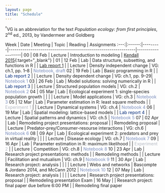 ```yaml
---
layout: page
title: "Schedule"
---
```


<style>
.content {
  padding-top:    4rem;
  padding-bottom: 4rem;
}

@media (min-width: 48em) {
  .content {
    max-width: 50rem;
    margin-left: 18rem;
    margin-right: 2rem;
  }
}

@media (min-width: 64em) {
  .content {
    margin-left: 20rem;
    margin-right: 4rem;
  }
}
</style>

<sup>&#8224;</sup>VG is an abbreviation for the text *Population ecology: from first principles*, 2<sup>nd</sup> ed., 2013, by Vandermeer and Goldberg

Week |  Date  | Meeting |     Topic                                                      | Reading           | Assignments 
:---:|:------:|---------|----------------------------------------------------------------|-------------------|
00   | 08 Feb | Lecture | Introduction to modeling                                       | [Kendall 2015](http://onlinelibrary.wiley.com/doi/10.1890/14-2080.1/abstract){:target="_blank"} |
01   | 12 Feb |   Lab   | Data structure, subsetting, and functions in R                 |                   | <span style="color:#002878">[Lab report 1](Assignments/Notebooks/Ch1_Notebook)</span>
     |        | Lecture | Density independent change                                     | VG: ch.1, pp. 1–8 | <span style="color:#788bbb">Notebook, draft</span>
02   | 19 Feb |   Lab   | Basic programming in R                                         |                   | <span style="color:#002878">Lab report 2</span>
     |        | Lecture | Density dependent change                                       | VG: ch.1, pp. 9–29| <span style="color:#788bbb">Notebook 1</span>
03   | 26 Feb |   Lab   | Model solutions: solving numerically in R                      |                   | <span style="color:#002878">Lab report 3</span>
     |        | Lecture | Structured population models                                   | VG: ch.2          | <span style="color:#788bbb">Notebook 2</span>
04   | 05 Mar |   Lab   | Ecological experiment 1: single-species population growth      |                   |
     |        | Lecture | Model applications                                             | VG: ch.3          | <span style="color:#788bbb">Notebook 3</span>
05   | 12 Mar |   Lab   | Parameter estimation in R: least square methods                |                   | <span style="color:#b4b9c2">Experiment 1</span>
     |        | Lecture | Dynamical systems                                              | VG: ch.4          | <span style="color:#788bbb">Notebook 4</span>
06   | 19 Mar |   Lab   | Spatial modeling: lattice-based models                         |                   | <span style="color:#002878">Lab report 4</span>
     |        | Lecture | Spatial patterns and dynamics                                  | VG: ch.5          | <span style="color:#788bbb">Notebook 5</span>
07   | 02 Apr |   Lab   | Remodeling project presentations: proposal                     |                   | Remodeling proposal
     |        | Lecture | Predator-prey/Consumer-resourse interactions                   | VG: ch.6          | <span style="color:#788bbb">Notebook 6</span>
08   | 09 Apr |   Lab   | Ecological experiment 2: predators and prey in virtual reality |                   |
     |        | Lecture | Disease ecology		           	                             | VG: ch.7          | <span style="color:#788bbb">Notebook 7</span>
09   | 16 Apr |   Lab   | Parameter estimation in R: maximum likelihood                  |                   | <span style="color:#b4b9c2">Experiment 2</span>
     |        | Lecture | Competition  				                                     | VG: ch.8          | <span style="color:#788bbb">Notebook 8</span>
10   | 23 Apr |   Lab   | Research project presentations: methods                        |                   | Remodeling methods
     |        | Lecture | Facilitation and mutualism                                     | VG: ch.9          | <span style="color:#788bbb">Notebook 9</span>
11   | 30 Apr |   Lab   | Research project: analysis                                     |                   |
     |        | Lecture | Webs and networks                        		                 | Bascompte & Jordano 2014, and McCann 2012              | <span style="color:#788bbb">Notebook 10</span>
12   | 07 May |   Lab   | Research project: analysis                                     |                   |
     |        | Lecture | Research project presentations: proposal                       |                   | Remodeling presentation
Exam | 16 May |         | Research project: final paper due before 6:00 PM               |                   | Remodeling final paper